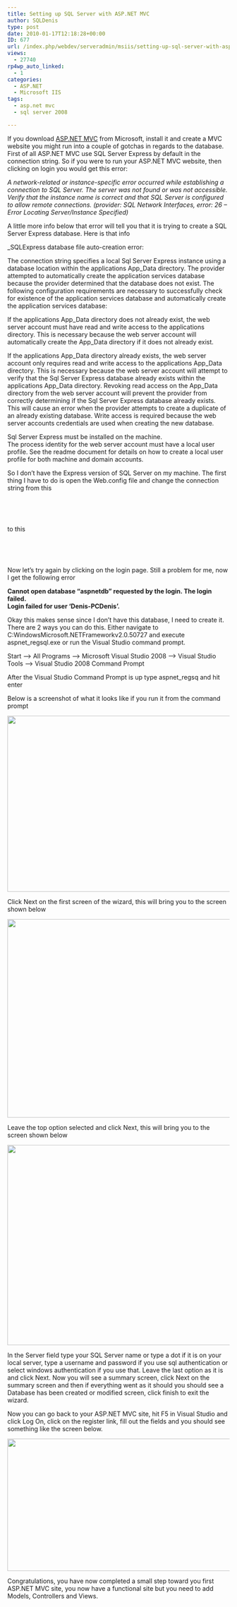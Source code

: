```yaml
---
title: Setting up SQL Server with ASP.NET MVC
author: SQLDenis
type: post
date: 2010-01-17T12:18:28+00:00
ID: 677
url: /index.php/webdev/serveradmin/msiis/setting-up-sql-server-with-asp-net-mvc/
views:
  - 27740
rp4wp_auto_linked:
  - 1
categories:
  - ASP.NET
  - Microsoft IIS
tags:
  - asp.net mvc
  - sql server 2008

---
```

If you download [ASP.NET MVC][1] from Microsoft, install it and create a MVC website you might run into a couple of gotchas in regards to the database. First of all ASP.NET MVC use SQL Server Express by default in the connection string. So if you were to run your ASP.NET MVC website, then clicking on login you would get this error:

_<span class="MT_smaller">A network-related or instance-specific error occurred while establishing a connection to SQL Server. The server was not found or was not accessible. Verify that the instance name is correct and that SQL Server is configured to allow remote connections. (provider: SQL Network Interfaces, error: 26 &#8211; Error Locating Server/Instance Specified</span>)_

A little more info below that error will tell you that it is trying to create a SQL Server Express database. Here is that info

_<span class="MT_smaller">SQLExpress database file auto-creation error: </p> 

<p>
  The connection string specifies a local Sql Server Express instance using a database location within the applications App_Data directory. The provider attempted to automatically create the application services database because the provider determined that the database does not exist. The following configuration requirements are necessary to successfully check for existence of the application services database and automatically create the application services database:
</p>

<p>
  If the applications App_Data directory does not already exist, the web server account must have read and write access to the applications directory. This is necessary because the web server account will automatically create the App_Data directory if it does not already exist.
</p>

<p>
  If the applications App_Data directory already exists, the web server account only requires read and write access to the applications App_Data directory. This is necessary because the web server account will attempt to verify that the Sql Server Express database already exists within the applications App_Data directory. Revoking read access on the App_Data directory from the web server account will prevent the provider from correctly determining if the Sql Server Express database already exists. This will cause an error when the provider attempts to create a duplicate of an already existing database. Write access is required because the web server accounts credentials are used when creating the new database.
</p>

<p>
  Sql Server Express must be installed on the machine.<br /> The process identity for the web server account must have a local user profile. See the readme document for details on how to create a local user profile for both machine and domain accounts.</span></em>
</p>

<p>
  So I don&#8217;t have the Express version of SQL Server on my machine. The first thing I have to do is open the Web.config file and change the connection string from this
</p>

<pre lang="xml"><connectionStrings>
		<add name="ApplicationServices" 
			connectionString="data source=.SQLEXPRESS;Integrated Security=SSPI;AttachDBFilename=|DataDirectory|aspnetdb.mdf;
		User Instance=true" providerName="System.Data.SqlClient"/>
	</connectionStrings>
</pre>

<p>
  to this
</p>

<pre lang="xml"><connectionStrings>
		<add name="ApplicationServices" 
			connectionString="data source=.;Integrated Security=SSPI;Initial Catalog=aspnetdb"/>
	</connectionStrings></pre>

<p>
  Now let&#8217;s try again by clicking on the login page. Still a problem for me, now I get the following error
</p>

<p>
  <strong>Cannot open database &#8220;aspnetdb&#8221; requested by the login. The login failed.<br /> Login failed for user &#8216;Denis-PCDenis&#8217;.</strong>
</p>

<p>
  Okay this makes sense since I don&#8217;t have this database, I need to create it. There are 2 ways you can do this. Either navigate to C:WindowsMicrosoft.NETFrameworkv2.0.50727 and execute aspnet_regsql.exe or run the Visual Studio command prompt.
</p>

<p>
  Start &#8211;> All Programs &#8211;> Microsoft Visual Studio 2008 &#8211;> Visual Studio Tools &#8211;> Visual Studio 2008 Command Prompt
</p>

<p>
  After the Visual Studio Command Prompt is up type aspnet_regsq and hit enter
</p>

<p>
  Below is a screenshot of what it looks like if you run it from the command prompt
</p>

<div class="image_block">
  <img src="/wp-content/uploads/blogs/WebDev//Setup1.png" alt="" title="" width="678" height="399" />
</div>

<p>
  Click Next on the first screen of the wizard, this will bring you to the screen shown below
</p>

<div class="image_block">
  <img src="/wp-content/uploads/blogs/WebDev//Setup2.png" alt="" title="" width="579" height="450" />
</div>

<p>
  Leave the top option selected and click Next, this will bring you to the screen shown below
</p>

<div class="image_block">
  <img src="/wp-content/uploads/blogs/WebDev//Setup3.png" alt="" title="" width="588" height="454" />
</div>

<p>
  In the Server field type your SQL Server name or type a dot if it is on your local server, type a username and password if you use sql authentication or select windows authentication if you use that. Leave the last option as it is and click Next. Now you will see a summary screen, click Next on the summary screen and then if everything went as it should you should see a Database has been created or modified screen, click finish to exit the wizard.
</p>

<p>
  Now you can go back to your ASP.NET MVC site, hit F5 in Visual Studio and click Log On, click on the register link, fill out the fields and you should see something like the screen below.
</p>

<div class="image_block">
  <img src="/wp-content/uploads/blogs/WebDev//Setup4.png" alt="" title="" width="553" height="300" />
</div>

<p>
  Congratulations, you have now completed a small step toward you first ASP.NET MVC site, you now have a functional site but you need to add Models, Controllers and Views.
</p>

 [1]: http://www.asp.net/mvc/